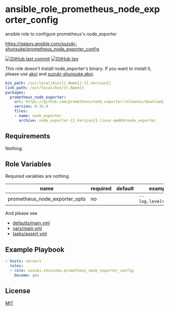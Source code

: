 # ansible_role_prometheus_node_exporter_config

ansible role to configure prometheus's node_exporter

https://galaxy.ansible.com/suzuki-shunsuke/prometheus_node_exporter_config

[![GitHub last commit](https://img.shields.io/github/last-commit/suzuki-shunsuke/ansible_role_prometheus_node_exporter_config.svg)](https://github.com/suzuki-shunsuke/ansible_role_prometheus_node_exporter_config)
[![GitHub tag](https://img.shields.io/github/tag/suzuki-shunsuke/ansible_role_prometheus_node_exporter_config.svg)](https://github.com/suzuki-shunsuke/ansible_role_prometheus_node_exporter_config/releases)

This role doesn't install node_exporter's binary.
If you want to install it, please use [akoi](https://github.com/suzuki-shunsuke/akoi) and [suzuki-shunsuke.akoi](https://github.com/suzuki-shunsuke/ansible_role_akoi).

```yaml
bin_path: /usr/local/bin/{{.Name}}-{{.Version}}
link_path: /usr/local/bin/{{.Name}}
packages:
  prometheus_node_exporter:
    url: https://github.com/prometheus/node_exporter/releases/download/v{{.Version}}/node_exporter-{{.Version}}.linux-amd64.tar.gz
    version: 0.16.0
    files:
    - name: node_exporter
      archive: node_exporter-{{.Version}}.linux-amd64/node_exporter
```

## Requirements

Nothing.

## Role Variables

Required variables are nothing.

name | required | default | example | description
--- | --- | --- | --- | ---
prometheus_node_exporter_opts | no | | `--log.level="info"` |

And please see

* [defaults/main.yml](defaults/main.yml)
* [vars/main.yml](vars/main.yml)
* [tasks/assert.yml](tasks/assert.yml)

## Example Playbook

```yaml
- hosts: servers
  roles:
  - role: suzuki-shunsuke.prometheus_node_exporter_config
    become: yes
```

## License

[MIT](LICENSE)
